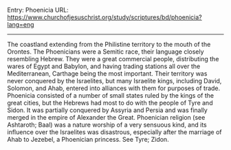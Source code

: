 Entry: Phoenicia
URL: https://www.churchofjesuschrist.org/study/scriptures/bd/phoenicia?lang=eng

---

The coastland extending from the Philistine territory to the mouth of the Orontes. The Phoenicians were a Semitic race, their language closely resembling Hebrew. They were a great commercial people, distributing the wares of Egypt and Babylon, and having trading stations all over the Mediterranean, Carthage being the most important. Their territory was never conquered by the Israelites, but many Israelite kings, including David, Solomon, and Ahab, entered into alliances with them for purposes of trade. Phoenicia consisted of a number of small states ruled by the kings of the great cities, but the Hebrews had most to do with the people of Tyre and Sidon. It was partially conquered by Assyria and Persia and was finally merged in the empire of Alexander the Great. Phoenician religion (see Ashtaroth; Baal) was a nature worship of a very sensuous kind, and its influence over the Israelites was disastrous, especially after the marriage of Ahab to Jezebel, a Phoenician princess. See Tyre; Zidon.
